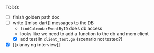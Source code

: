 TODO:
- [ ] finish golden path doc
- [ ] write [[miso dart]] messages to the DB
    -  `findCalendarEventByID` does db access
    -  looks like we need to add a function to the db and mem client
    - [x] add test in `client_test.go` (scenario not tested?)
- [x] [[xianny ng interview]]